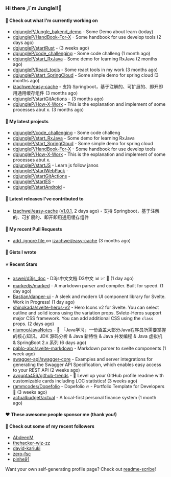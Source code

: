 ### Hi there ,I`m Jungle!!👋

#### 👷 Check out what I'm currently working on

- [dgjungleP/Jungle_bakend_demo](https://github.com/dgjungleP/Jungle_bakend_demo) - Some Demo about learn (today)
- [dgjungleP/HandBook-For-X](https://github.com/dgjungleP/HandBook-For-X) - Some handbook for use develop tools (2 days ago)
- [dgjungleP/startRust](https://github.com/dgjungleP/startRust) -  (3 weeks ago)
- [dgjungleP/code_challenging](https://github.com/dgjungleP/code_challenging) - Some code challeng (1 month ago)
- [dgjungleP/start_RxJava](https://github.com/dgjungleP/start_RxJava) - Some demo for learning RxJava (2 months ago)
- [dgjungleP/React_tools](https://github.com/dgjungleP/React_tools) - Some react tools in my work (3 months ago)
- [dgjungleP/start_SpringCloud](https://github.com/dgjungleP/start_SpringCloud) - Some simple demo for spring cloud  (3 months ago)
- [izachwei/easy-cache](https://github.com/izachwei/easy-cache) - 支持 Springboot，基于注解的、可扩展的、即开即用通用缓存组件 (3 months ago)
- [dgjungleP/startGitActions](https://github.com/dgjungleP/startGitActions) -  (3 months ago)
- [dgjungleP/How-X-Work](https://github.com/dgjungleP/How-X-Work) - This is the explanation and implement of some processes abut x. (3 months ago)

#### 🌱 My latest projects

- [dgjungleP/code_challenging](https://github.com/dgjungleP/code_challenging) - Some code challeng
- [dgjungleP/start_RxJava](https://github.com/dgjungleP/start_RxJava) - Some demo for learning RxJava
- [dgjungleP/start_SpringCloud](https://github.com/dgjungleP/start_SpringCloud) - Some simple demo for spring cloud 
- [dgjungleP/HandBook-For-X](https://github.com/dgjungleP/HandBook-For-X) - Some handbook for use develop tools
- [dgjungleP/How-X-Work](https://github.com/dgjungleP/How-X-Work) - This is the explanation and implement of some processes abut x.
- [dgjungleP/startJS](https://github.com/dgjungleP/startJS) - Learn js follow janos
- [dgjungleP/startWebPack](https://github.com/dgjungleP/startWebPack) - 
- [dgjungleP/startGitActions](https://github.com/dgjungleP/startGitActions) - 
- [dgjungleP/startES](https://github.com/dgjungleP/startES) - 
- [dgjungleP/startAndroid](https://github.com/dgjungleP/startAndroid) - 

#### 🔭 Latest releases I've contributed to

- [izachwei/easy-cache](https://github.com/izachwei/easy-cache) ([v1.0.1](https://github.com/izachwei/easy-cache/releases/tag/v1.0.1), 2 days ago) - 支持 Springboot，基于注解的、可扩展的、即开即用通用缓存组件

#### 🔨 My recent Pull Requests

- [add .ignore file ](https://github.com/izachwei/easy-cache/pull/2) on [izachwei/easy-cache](https://github.com/izachwei/easy-cache) (3 months ago)


#### 📓 Gists I wrote


#### ⭐ Recent Stars

- [xswei/d3js_doc](https://github.com/xswei/d3js_doc) - D3js中文文档  D3中文 :bar_chart: :chart_with_upwards_trend: :tada: (1 day ago)
- [markedjs/marked](https://github.com/markedjs/marked) - A markdown parser and compiler. Built for speed. (1 day ago)
- [Bastian/dapper-ui](https://github.com/Bastian/dapper-ui) - A sleek and modern UI component library for Svelte. Work in Progress! (1 day ago)
- [shinokada/svelte-heros-v2](https://github.com/shinokada/svelte-heros-v2) - Hero Icons v2 for Svelte. You can select outline and solid icons using the variation props. Svlete-Heros support major CSS framework. You can add additional CSS using the `class` props. (2 days ago)
- [niumoo/JavaNotes](https://github.com/niumoo/JavaNotes) - 🧱 「Java学习」一份涵盖大部分Java程序员所需要掌握的核心知识。JDK 源码分析 &amp; Java 新特性 &amp; Java 并发编程 &amp; Java 虚拟机 &amp; SpringBoot 2.x 系列 (6 days ago)
- [pablo-abc/svelte-markdown](https://github.com/pablo-abc/svelte-markdown) - Markdown parser to svelte components (1 week ago)
- [swagger-api/swagger-core](https://github.com/swagger-api/swagger-core) - Examples and server integrations for generating the Swagger API Specification, which enables easy access to your REST API (2 weeks ago)
- [avgupta456/github-trends](https://github.com/avgupta456/github-trends) - 🚀 Level up your GitHub profile readme with customizable cards including LOC statistics! (3 weeks ago)
- [rammcodes/Dopefolio](https://github.com/rammcodes/Dopefolio) - Dopefolio 🔥 - Portfolio Template for Developers 🚀 (3 weeks ago)
- [actualbudget/actual](https://github.com/actualbudget/actual) - A local-first personal finance system (1 month ago)

#### ❤️ These awesome people sponsor me (thank you!)


#### 👯 Check out some of my recent followers

- [AbdeenM](https://github.com/AbdeenM)
- [thehacker-wiz-zz](https://github.com/thehacker-wiz-zz)
- [david-kariuki](https://github.com/david-kariuki)
- [zero-fsc](https://github.com/zero-fsc)
- [pinhe91](https://github.com/pinhe91)

Want your own self-generating profile page? Check out [readme-scribe](https://github.com/muesli/readme-scribe)!
